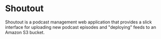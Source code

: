 # Shoutout

Shoutout is a podcast management web application that provides a slick
interface for uploading new podcast episodes and "deploying" feeds to an
Amazon S3 bucket.
